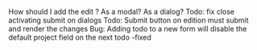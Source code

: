 How should I add the edit ? As a modal? As a dialog?
Todo: fix close activating submit on dialogs
Todo: Submit button on edition must submit and render the changes
Bug: Adding todo to a new form will disable the default project field on the next todo -fixed
